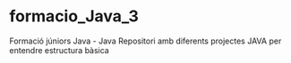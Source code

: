# formacio_Java_3
Formació júniors Java - Java
Repositori amb diferents projectes JAVA per entendre estructura bàsica
